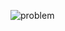 ![problem](https://github.com/sathiiii/codeBase/blob/master/codeBase/moraXtreme%20Past%20Problems/moraXtreme1.0/Function%20Maximum/problem.jpg)
